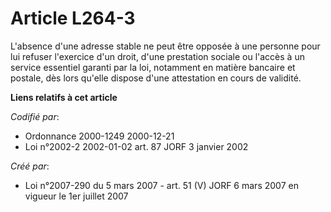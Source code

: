 # Article L264-3

L'absence d'une adresse stable ne peut être opposée à une personne pour lui refuser l'exercice d'un droit, d'une prestation
sociale ou l'accès à un service essentiel garanti par la loi, notamment en matière bancaire et postale, dès lors qu'elle
dispose d'une attestation en cours de validité.

**Liens relatifs à cet article**

_Codifié par_:

  - Ordonnance 2000-1249 2000-12-21
  - Loi n°2002-2 2002-01-02 art. 87 JORF 3 janvier 2002

_Créé par_:

  - Loi n°2007-290 du 5 mars 2007 - art. 51 (V) JORF 6 mars 2007 en vigueur le 1er juillet 2007
